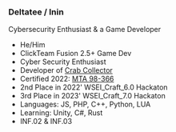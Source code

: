 ### **Deltatee / Inin**

Cybersecurity Enthusiast & a Game Developer

 - He/Him
 - ClickTeam Fusion 2.5+ Game Dev
 - Cyber Security Enthusiast
 - Developer of [Crab Collector](https://play.google.com/store/apps/details?id=com.deltateedev.crabcollector)
 - Certified 2022: [MTA 98-366](https://www.credly.com/badges/337333be-3df9-482d-b660-ac43d3817f18/public_url)
 - 2nd Place in 2022' WSEI_Craft_6.0 Hackaton
 - 3rd Place in 2023' WSEI_Craft_7.0 Hackaton
 - Languages: JS, PHP, C++, Python, LUA
 - Learning: Unity, C#, Rust
 - INF.02 & INF.03 
